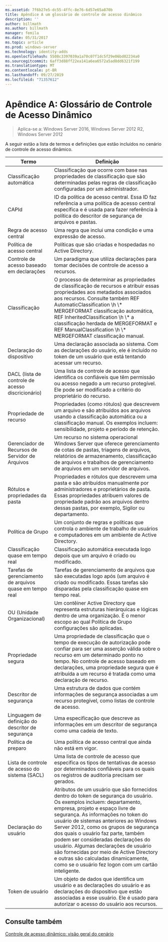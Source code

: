 ```yaml
---
ms.assetid: 7f6b27e5-dc55-4ffc-8e76-6d57e65a870b
title: Apêndice A um glossário de controle de acesso dinâmico
description: ''
author: billmath
ms.author: billmath
manager: femila
ms.date: 05/31/2017
ms.topic: article
ms.prod: windows-server
ms.technology: identity-adds
ms.openlocfilehash: 5508c3397039a1a70c07f1dc5f29e06bd02234a0
ms.sourcegitcommit: 6aff3d88ff22ea141a6ea6572a5ad8dd6321f199
ms.translationtype: MT
ms.contentlocale: pt-BR
ms.lasthandoff: 09/27/2019
ms.locfileid: "71357612"
---
```

# <a name="appendix-a-dynamic-access-control-glossary"></a>Apêndice A: Glossário de Controle de Acesso Dinâmico

>Aplica-se a: Windows Server 2016, Windows Server 2012 R2, Windows Server 2012

A seguir estão a lista de termos e definições que estão incluídos no cenário de controle de acesso dinâmico.  
  
|Termo|Definição|  
|--------|--------------|  
|Classificação automática|Classificação que ocorre com base nas propriedades de classificação que são determinadas pelas regras de classificação configuradas por um administrador.|  
|CAPId|ID da política de acesso central. Essa ID faz referência a uma política de acesso central específica e é usada para fazer referência à política do descritor de segurança de arquivos e pastas.|  
|Regra de acesso central|Uma regra que inclui uma condição e uma expressão de acesso.|  
|Política de acesso central|Políticas que são criadas e hospedadas no Active Directory.|  
|Controle de acesso baseado em declarações|Um paradigma que utiliza declarações para tomar decisões de controle de acesso a recursos.|  
|Classificação|O processo de determinar as propriedades de classificação de recursos e atribuir essas propriedades aos metadados associados aos recursos. Consulte também REF AutomaticClassification \h \\* MERGEFORMAT classificação automática, REF InheritedClassification \h \\\* a classificação herdada de MERGEFORMAT e REF ManualClassification \h \\\* MERGEFORMAT classificação manual.|  
|Declaração do dispositivo|Uma declaração associada ao sistema.  Com as declarações do usuário, ele é incluído no token de um usuário que está tentando acessar um recurso.|  
|DACL (lista de controle de acesso discricionário)|Uma lista de controle de acesso que identifica os confiáveis que têm permissão ou acesso negado a um recurso protegível. Ele pode ser modificado a critério do proprietário do recurso.|  
|Propriedade de recurso|Propriedades (como rótulos) que descrevem um arquivo e são atribuídos aos arquivos usando a classificação automática ou a classificação manual. Os exemplos incluem: sensibilidade, projeto e período de retenção.|  
|Gerenciador de Recursos de Servidor de Arquivos|Um recurso no sistema operacional Windows Server que oferece gerenciamento de cotas de pastas, triagens de arquivos, relatórios de armazenamento, classificação de arquivos e trabalhos de gerenciamento de arquivos em um servidor de arquivos.|  
|Rótulos e propriedades da pasta|Propriedades e rótulos que descrevem uma pasta e são atribuídos manualmente por administradores e proprietários de pasta. Essas propriedades atribuem valores de propriedade padrão aos arquivos dentro dessas pastas, por exemplo, Sigilor ou departamento.|  
|Política de Grupo|Um conjunto de regras e políticas que controla o ambiente de trabalho de usuários e computadores em um ambiente de Active Directory.|  
|Classificação quase em tempo real|Classificação automática executada logo depois que um arquivo é criado ou modificado.|  
|Tarefas de gerenciamento de arquivos quase em tempo real|Tarefas de gerenciamento de arquivos que são executadas logo após (um arquivo é criado ou modificado. Essas tarefas são disparadas pela classificação quase em tempo real.|  
|OU (Unidade Organizacional)|Um contêiner Active Directory que representa estruturas hierárquicas e lógicas dentro de uma organização. É o menor escopo ao qual Política de Grupo configurações são aplicadas.|  
|Propriedade segura|Uma propriedade de classificação que o tempo de execução de autorização pode confiar para ser uma asserção válida sobre o recurso em um determinado ponto no tempo. No controle de acesso baseado em declarações, uma propriedade segura que é atribuída a um recurso é tratada como uma declaração de recurso.|  
|Descritor de segurança|Uma estrutura de dados que contém informações de segurança associadas a um recurso protegível, como listas de controle de acesso.|  
|Linguagem de definição do descritor de segurança|Uma especificação que descreve as informações em um descritor de segurança como uma cadeia de texto.|  
|Política de preparo|Uma política de acesso central que ainda não está em vigor.|  
|Lista de controle de acesso do sistema (SACL)|Uma lista de controle de acesso que especifica os tipos de tentativas de acesso por determinados confiáveis para os quais os registros de auditoria precisam ser gerados.|  
|Declaração do usuário|Atributos de um usuário que são fornecidos dentro do token de segurança do usuário. Os exemplos incluem: departamento, empresa, projeto e espaço livre de segurança.  As informações no token do usuário de sistemas anteriores ao Windows Server 2012, como os grupos de segurança dos quais o usuário faz parte, também podem ser consideradas declarações do usuário. Algumas declarações de usuário são fornecidas por meio de Active Directory e outras são calculadas dinamicamente, como se o usuário fez logon com um cartão inteligente.|  
|Token de usuário|Um objeto de dados que identifica um usuário e as declarações do usuário e as declarações do dispositivo que estão associadas a esse usuário. Ele é usado para autorizar o acesso do usuário aos recursos.|  
  
## <a name="see-also"></a>Consulte também  
[Controle de acesso dinâmico: visão geral do cenário](Dynamic-Access-Control--Scenario-Overview.md)  
  


